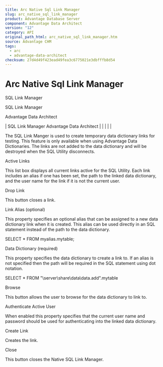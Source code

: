 ```yaml
---
title: Arc Native Sql Link Manager
slug: arc_native_sql_link_manager
product: Advantage Database Server
component: Advantage Data Architect
version: "12"
category: API
original_path_html: arc_native_sql_link_manager.htm
source: Advantage CHM
tags:
  - arc
  - advantage-data-architect
checksum: 27d4d49f423ead49fea3c6775021e3dbfffb8d54
---
```


# Arc Native Sql Link Manager

SQL Link Manager

SQL Link Manager

Advantage Data Architect

| SQL Link Manager  Advantage Data Architect |  |  |  |  |

The SQL Link Manger is used to create temporary data dictionary links for testing. This feature is only available when using Advantage Data Dictionaries. The links are not added to the data dictionary and will be destroyed when the SQL Utility disconnects.

Active Links

This list box displays all current links active for the SQL Utility. Each link includes an alias if one has been set, the path to the linked data dictionary, and the user name for the link if it is not the current user.

Drop Link

This button closes a link.

Link Alias (optional)

This property specifies an optional alias that can be assigned to a new data dictionary link when it is created. This alias can be used directly in an SQL statement instead of the path to the data dictionary.

SELECT \* FROM myalias.mytable;

Data Dictionary (required)

This property specifies the data dictionary to create a link to. If an alias is not specified then the path will be required in the SQL statement using dot notation.

SELECT \* FROM "\\server\share\data\data.add".mytable

Browse

This button allows the user to browse for the data dictionary to link to.

Authenticate Active User

When enabled this property specifies that the current user name and password should be used for authenticating into the linked data dictionary.

Create Link

Creates the link.

Close

This button closes the Native SQL Link Manager.
